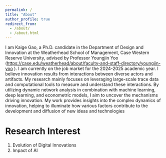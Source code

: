 ```yaml
---
permalink: /
title: "About"
author_profile: true
redirect_from: 
  - /about/
  - /about.html
---
```



I am Kaige Gao, a Ph.D. candidate in the Department of Design and Innovation at the Weatherhead School of Management, Case Western Reserve University, advised by Professor Youngjin Yoo (https://case.edu/weatherhead/about/faculty-and-staff-directory/youngjin-yoo
). I am currently on the job market for the 2024-2025 academic year.
I believe innovation results from interactions between diverse actors and artifacts. My research mainly focuses on leveraging large-scale trace data and computational tools to measure and understand these interactions. By utilizing dynamic network analysis in combination with machine learning, deep learning, and econometric models, I aim to uncover the mechanisms driving innovation. My work provides insights into the complex dynamics of innovation, helping to illuminate how various factors contribute to the development and diffusion of new ideas and technologies

Research Interest
======
1. Evolution of Digital Innovations
2. Impact of AI 




